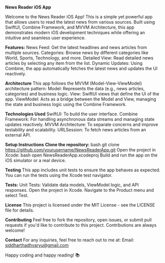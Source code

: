 **News Reader iOS App**

Welcome to the News Reader iOS App! This is a simple yet powerful app that allows users to read the latest news from various sources. 
Built using SwiftUI, Combine Framework, and MVVM Architecture, this app demonstrates modern iOS development techniques while offering an intuitive and seamless user experience.


**Features:**
News Feed: Get the latest headlines and news articles from multiple sources.
Categories: Browse news by different categories like World, Sports, Technology, and more.
Detailed View: Read detailed news articles by selecting any item from the list.
Dynamic Updates: Using Combine, the app automatically fetches the latest news and updates the UI reactively.

**Architecture**
This app follows the MVVM (Model-View-ViewModel) architecture pattern:
Model: Represents the data (e.g., news articles, categories) and business logic.
View: SwiftUI views that define the UI of the app.
ViewModel: Acts as a bridge between the Model and View, managing the state and business logic using the Combine Framework.


**Technologies Used**
SwiftUI: To build the user interface.
Combine Framework: For handling asynchronous data streams and managing state updates reactively.
MVVM Architecture: To separate concerns and improve testability and scalability.
URLSession: To fetch news articles from an external API.

**Setup Instructions**
**Clone the repository:**
bash
git clone https://github.com/yourusername/NewsReaderApp.git
Open the project in Xcode:
bash
open NewsReaderApp.xcodeproj
Build and run the app on the iOS simulator or a real device.

**Testing**
This app includes unit tests to ensure the app behaves as expected. You can run the tests using the Xcode test navigator.

**Tests:**
Unit Tests: Validate data models, ViewModel logic, and API responses.
Open the project in Xcode.
Navigate to the Product menu and select Test.

**License**
This project is licensed under the MIT License - see the LICENSE file for details.

**Contributing**
Feel free to fork the repository, open issues, or submit pull requests if you'd like to contribute to this project. Contributions are always welcome!

**Contact**
For any inquiries, feel free to reach out to me at:
Email: siddharthadhvaryu@gmail.com

Happy coding and happy reading! 📚
